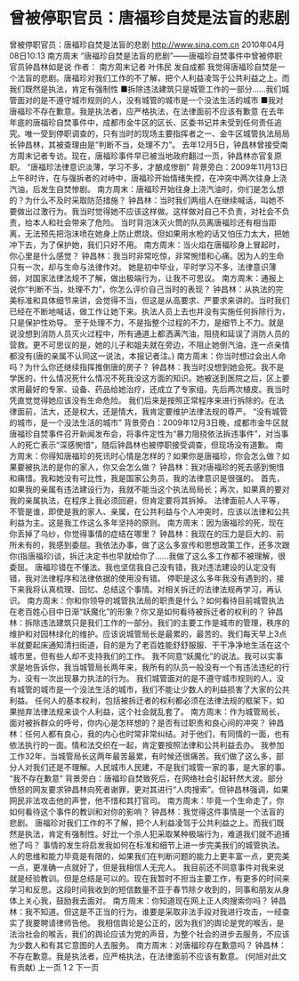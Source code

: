 # 曾被停职官员：唐福珍自焚是法盲的悲剧

曾被停职官员：唐福珍自焚是法盲的悲剧
http://www.sina.com.cn  2010年04月08日10:13  南方周末
“唐福珍自焚是法盲的悲剧”——唐福珍自焚事件中曾被停职官员钟昌林如是说
作者： 南方周末记者 叶伟民 发自成都
我觉得唐福珍自焚是一个法盲的悲剧。唐福珍对我们工作的不了解，把个人利益凌驾于公共利益之上。而我们既然是执法，肯定有强制性
■拆除违法建筑只是城管工作的一部分……我们城管面对的是不遵守城市规则的人，没有城管的城市是一个没法生活的城市
■我对唐福珍不存在歉意。我是执法者，应严格执法，在法律面前不应该有歉意
在去年年底的唐福珍自焚事件中，成都市金牛区的区长、区委书记并未受到任何责任追究。唯一受到停职调查的，只有当时的现场主要指挥者之一、金牛区城管执法局局长钟昌林，其被查理由是“判断不当，处理不力”。
去年12月5日，钟昌林曾接受南方周末记者专访。现在，唐福珍事件早已被当地政府翻过一页，钟昌林亦官复原职。
“唐福珍法律意识淡薄，学习不多，才酿成惨剧”
背景旁白：2009年11月13日上午8时许，在与强拆者的对峙中，唐福珍开始情绪失控，在冲突中两次往身上浇汽油，后发生自焚惨剧。
南方周末：唐福珍开始往身上浇汽油时，你们是怎么想的？为什么不及时采取防范措施？
钟昌林：当时我们两组人在继续喊话，叫她不要做出过激行为。我当时觉得她不应该这样做。这样做对自己不负责，对社会不负责，给本人和社会带来了危险。
当时背泡沫灭火筒的队员离唐福珍还有相当距离，无法预先把泡沫喷在她身上防止燃烧。但如果用水枪的话又怕压力太大，把她冲下去，为了保护她，我们只好不用。
南方周末：当火焰在唐福珍身上冒起时，你心里是什么感觉？
钟昌林：我当时非常吃惊，非常惋惜和心痛。因为人的生命只有一次，却与生命与法律作对。
她是初中毕业，平时学习不多，法律意识薄弱，对国家法律法规不了解，做出极端行为，让我不可思议。
南方周末：通报上说你“判断不当，处理不力”，你怎么评价自己当时的表现？
钟昌林：从执法的完美标准和具体细节来讲，会觉得不当，但这是从高要求、严要求来讲的。当时我们已经在不断地喊话，做工作让她下来。执法人员上去也并没有实施任何拆除行为，只是保护性劝导。
至于处理不力，不是指整个过程的不力，是细节上不力。就是说没想到消防人员灭火过程中，所有通道上都洒满汽油，阻挠和延误了消防人员的营救。更不可思议的是，她的儿子和姐夫就在旁边，不阻止她倒汽油，连一点亲情都没有(唐的亲属不认同这一说法，本报记者注。)
南方周末：你当时想过会出人命吗？为什么你还继续指挥推倒唐的房子？
钟昌林：我当时没想到她会死。我不是学医的，什么情况死什么情况不死我没这方面的知识。她被送到医院之后，区上要求用最好的专家、设备、药品给她治疗，还成立了专家组。先后两次植皮。我当时凭直觉觉得她应该没有生命危险。
我们后来是按照正常程序来进行拆除的。在法律面前，法大，还是权大，还是情大，我肯定要维护法律法规的尊严。
“没有城管的城市，是一个没法生活的城市”
背景旁白：2009年12月3日晚，成都市金牛区就唐福珍自焚事件召开新闻发布会，将事件定性为“暴力阻挠依法拆违事件”，对当事人的死亡表示“深感惋惜”，随后钟昌林也被停职接受调查，但现场没有道歉。
南方周末：你得知唐福珍的死讯时心情是怎样的？如果你是唐福珍，你会怎么做？如果要被执法的是你的家人，你又会怎么做？
钟昌林：我对唐福珍的死去感到惋惜和痛惜。我和她没有可比性，我是国家公务员，我的法律意识是很强的。
首先，如果我的亲属有违法建设行为，我就不能当这个执法局局长；再次，如果真的要对我的亲属执法，在程序上我必须回避，但肯定要将其拆掉。
法律面前人人平等，不管是谁，即使是我的家人、亲属，在公共利益与个人冲突时，应该以法律和公共利益为主。这是我工作这么多年坚持的原则。
南方周末：因为唐福珍的死，现在你丢掉了乌纱，你觉得事情的症结在哪里？
钟昌林：我现在的压力是巨大的、前所未有的，我感到委屈。我依法办事，做了这么多宣传和思想政策工作，还多次跟你(指唐福珍)谈，拆迁决定书也早就给你了……我做了这么多工作都不被理解，很委屈。
唐福珍错在不懂法。我也坚信我自己没有错，我对违法建设的认定没有错，我对法律程序和法律依据的使用没有错。
停职是这么多年我没有遇到的，接下来我将认真梳理、回忆、总结这个事情。对相关拆迁的法律法规再学习，再认识。
南方周末：你和你领导的城管执法局的职责是什么？如何看待目前城管执法在老百姓心目中日渐“妖魔化”的形象？你又是如何看待被拆迁者的权利的？
钟昌林：拆除违法建筑只是我们工作的一部分。我们的主要工作是城市的管理，秩序的维护和对园林绿化的维护。应该说城管局长是最累的，最苦的。我们每天早上3点半就要起床通知清扫街道，目的是为了老百姓能舒舒服服、干干净净地生活在这个城市里，但有些人却不支持我们的工作。
我不同意“妖魔化”的说法。我可以实事求是地告诉你，我当城管局长两年来，我所有的队员一般没有一个有违法违纪的行为，没有一次出现暴力执法的行为。
我们城管面对的是不遵守城市规则的人，没有城管的城市是一个没法生活的城市，我们不能让少数人的利益损害了大家的公共利益。
任何人的基本权利，包括被拆迁者的权利都必须在法律法规的框架下，如果抛弃法律法规来谈个人利益，这个社会就乱套了。
南方周末：作为城管局长，面对被拆群众的呼号，你内心是怎样想的？是否有过职责和良心间的冲突？
钟昌林：任何人都有良心，我的内心也时常非常纠结。对于他们，有同情的一面，也有依法执行的一面。情和法交织在一起，肯定要按照法律和公共利益去办。
我参加工作32年，当城管局长这两年最苦最累，有时候还很痛苦。我们做了这么多，部分人对我们还是不理解。人民城市人民建，不是我们城管一家的事，是大家的事。
“我不存在歉意”
背景旁白：唐福珍自焚致死后，在网络社会引起轩然大波。部分愤怒的网友要求钟昌林向死者谢罪，更对其进行“人肉搜索”。但钟昌林强调，如果网民非法攻击他的声誉，他不惜和其打官司。
南方周末：毕竟一个生命走了，你如何看待这个事件的教训和对你的影响？
钟昌林：我觉得这件事情是一个法盲的悲剧。
唐福珍对我们工作的不了解，把个人利益凌驾于公共利益之上。而我们既然是执法，肯定有强制性。好比一个杀人犯采取某种极端行为，难道我们就不追捕他了吗？
事情的发生将启发我如何在标准和细节上进一步完美我们的城管执法。人的思维和能力毕竟是有限的，如果我们在判断问题的能力上更丰富一点，更完美一点，更准确一点就好了，但是我相信人无完人。
我目前还不同意事件对我来说就是经验教训。但是总结是可以的。现在我暂时不担当主要工作，有更多的时间来学习和反思。这段时间我收到的短信数量不亚于春节除夕收到的，同事和朋友从身体上关心我，鼓励我去面对。
南方周末：你知道现在网上正人肉搜索你吗？
钟昌林：我不知道。但这是不正当的行为，谁要是采取非法手段对我进行攻击，一经查实了我要聘请律师告他。
我相信舆论是公正的，因为我们的舆论是党的喉舌，是法治社会的喉舌，我们的舆论应该为党的声音，为整个社会的进步去服务，不应该为少数人和有其它意图的人去服务。
南方周末：对唐福珍存在歉意吗？
钟昌林：不存在歉意。我是执法者，应严格执法，在法律面前不应该有歉意。
(何旭对此文有贡献)
上一页
1
2
下一页

